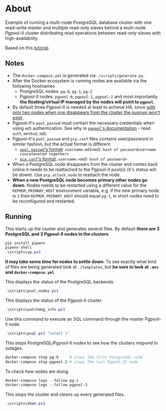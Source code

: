 # About

Example of running a multi-node PostgreSQL database cluster with one read-write master and multiple read-only slaves behind a multi-node Pgpool-II cluster distributing read operations between read-only slaves with high-availability.

Based on this [tutorial](
https://www.pgpool.net/docs/latest/en/html/example-cluster.html).

## Notes

* The `docker-compose.yml` is generated via `./scripts/generate.py`.
* After the Docker ecosystem is running nodes are available via the following hostnames
  * PostgreSQL nodes: `pg-0`, `pg-1`, `pg-2`
  * Pgpool-II nodes: `pgpool-0`, `pgpool-1`, `pgpool-2` and most importantly **the floating/virtual IP managed by the nodes will point to `pgpool`**.
* By default three Pgpool-II is needed at least to achieve HA, since [with only two nodes when one disappears from the cluster the quorum won't exist](https://www.pgpool.net/docs/latest/en/html/runtime-watchdog-config.html#CONFIG-WATCHDOG-VIP-CONTROL).
* Pgpool-II's `pool_passwd` must contain the necessary credentials when using `md5` authentication. See why in [`pgpool`'s documentation](https://www.pgpool.net/docs/latest/en/html/auth-pool-hba-conf.html) - read `auth_method`, `md5`.
* Pgpool-II's `pool_passwd` and `pcp.conf` files contains user/password in similar fashion, but the actual format is different
  * [`pool_passwd`'s format](https://www.pgpool.net/docs/latest/en/html/pg-md5.html): `username:md5`*`<md5 hash of passwordusername concatenated together>`*
  * [`pcp.conf`'s format](https://www.pgpool.net/docs/latest/en/html/configuring-pcp-conf.html#CONFIGURING-PCP-CONF): `username:`*`<md5 hash of password>`*
* When a PostgreSQL node disappears from the cluster and comes back online it needs to be reattached to the Pgpool-II pool(s) (it's status will be *down*). Use `pcp_attach_node` to reattach the node.
* **When a new PostgreSQL node becomes primary other nodes go down**. Nodes needs to be restarted using a different value for the `REPMGR_PRIMARY_HOST` environment variable, e.g. if the new primary node is `1` then `REPMGR_PRIMARY_HOST` should equal `pg-1`, in short nodes need to be reconfigured and restarted.

## Running

This starts up the cluster and generates several files.
By default **there are 3 PostgreSQL and 3 Pgpool-II nodes in the clusters**.

```ps1
pip install pipenv
pipenv shell
.\scripts\up.ps1
```

**It may take some time for nodes to settle down**.
To see exactly what kind of files are being generated look at `./templates`, but **be sure to look at `.env` and `docker-compose.yml`**.

This displays the status of the PostgreSQL backends.

```ps1
.\scripts\pool_nodes.ps1
```

This displays the status of the Pgpool-II cluster.

```ps1
.\scripts\watchdog_info.ps1
```

Use this command to execute an SQL command through the master Pgpool-II node.

```ps1
.\scripts\psql.ps1 "select 1"
```

This stops PostgreSQL/Pgpool-II nodes to see how the clusters respond to outages.

```ps1
docker-compose stop pg-0     # stops the first PostgreSQL node
docker-compose stop pgpool-2 # stops the last Pgpool-II node
```

To check how nodes are doing.

```ps1
docker-compose logs --follow pg-1
docker-compose logs --follow pgpool-3
```

This stops the cluster and cleans up every generated files.

```ps1
.\scripts\down.ps1
```
